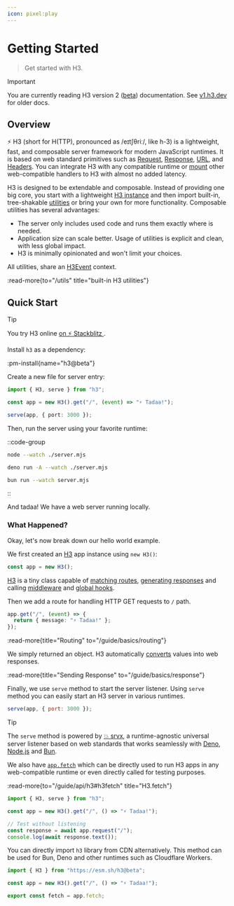 ```yaml
---
icon: pixel:play
---
```


# Getting Started

> Get started with H3.

<!-- automd:file src="../.partials/beta.md" -->

> [!IMPORTANT]
> You are currently reading H3 version 2 ([beta](/blog/v2-beta)) documentation. See [v1.h3.dev](https://v1.h3.dev/) for older docs.

<!-- /automd -->

## Overview

⚡ H3 (short for H(TTP), pronounced as /eɪtʃθriː/, like h-3) is a lightweight, fast, and composable server framework for modern JavaScript runtimes. It is based on web standard primitives such as [Request](https://developer.mozilla.org/en-US/docs/Web/API/Request), [Response](https://developer.mozilla.org/en-US/docs/Web/API/Response), [URL](https://developer.mozilla.org/en-US/docs/Web/API/URL), and [Headers](https://developer.mozilla.org/en-US/docs/Web/API/Headers). You can integrate H3 with any compatible runtime or [mount](/guide/api/h3#h3mount) other web-compatible handlers to H3 with almost no added latency.

H3 is designed to be extendable and composable. Instead of providing one big core, you start with a lightweight [H3 instance](/guide/api/h3) and then import built-in, tree-shakable [utilities](/utils) or bring your own for more functionality.
Composable utilities has several advantages:

- The server only includes used code and runs them exactly where is needed.
- Application size can scale better. Usage of utilities is explicit and clean, with less global impact.
- H3 is minimally opinionated and won't limit your choices.

All utilities, share an [H3Event](/guide/api/h3event) context.

:read-more{to="/utils" title="built-in H3 utilities"}

## Quick Start

> [!TIP]
> You try H3 online [on ⚡️ Stackblitz ](https://stackblitz.com/github/h3js/h3/tree/main/playground?file=server.mjs).

Install `h3` as a dependency:

:pm-install{name="h3@beta"}

Create a new file for server entry:

```ts [server.mjs]
import { H3, serve } from "h3";

const app = new H3().get("/", (event) => "⚡️ Tadaa!");

serve(app, { port: 3000 });
```

Then, run the server using your favorite runtime:

::code-group

```bash [node]
node --watch ./server.mjs
```

```bash [deno]
deno run -A --watch ./server.mjs
```

```bash [bun]
bun run --watch server.mjs
```

::

And tadaa! We have a web server running locally.

### What Happened?

Okay, let's now break down our hello world example.

We first created an [H3](/guide/api/h3) app instance using `new H3()`:

```ts
const app = new H3();
```

[H3](/guide/api/h3) is a tiny class capable of [matching routes](/guide/basics/routing), [generating responses](/guide/basics/response) and calling [middleware](/guide/basics/middleware) and [global hooks](/guide/api/h3#global-hooks).

Then we add a route for handling HTTP GET requests to `/` path.

```ts
app.get("/", (event) => {
  return { message: "⚡️ Tadaa!" };
});
```

:read-more{title="Routing" to="/guide/basics/routing"}

We simply returned an object. H3 automatically [converts](/guide/basics/response#response-types) values into web responses.

:read-more{title="Sending Response" to="/guide/basics/response"}

Finally, we use `serve` method to start the server listener. Using `serve` method you can easily start an H3 server in various runtimes.

```js
serve(app, { port: 3000 });
```

> [!TIP]
> The `serve` method is powered by [💥 srvx](https://srvx.h3.dev/), a runtime-agnostic universal server listener based on web standards that works seamlessly with [Deno](https://deno.com/), [Node.js](https://nodejs.org/) and [Bun](https://bun.sh/).

We also have [`app.fetch`](/guide/api/h3#h3fetch) which can be directly used to run H3 apps in any web-compatible runtime or even directly called for testing purposes.

:read-more{to="/guide/api/h3#h3fetch" title="H3.fetch"}

```js
import { H3, serve } from "h3";

const app = new H3().get("/", () => "⚡️ Tadaa!");

// Test without listening
const response = await app.request("/");
console.log(await response.text());
```

You can directly import `h3` library from CDN alternatively. This method can be used for Bun, Deno and other runtimes such as Cloudflare Workers.

```js
import { H3 } from "https://esm.sh/h3@beta";

const app = new H3().get("/", () => "⚡️ Tadaa!");

export const fetch = app.fetch;
```

<!-- ::read-more{to="https://nitro.build"}
For zero config setup deployment to different providers, we recommend using [Nitro](https://nitro.build).
:: -->
